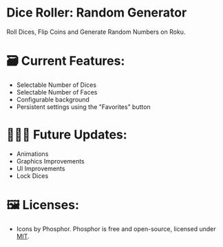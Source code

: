 # Dice Roller: Random Generator
Roll Dices, Flip Coins and Generate Random Numbers on Roku.

# 🗃️ Current Features:
- Selectable Number of Dices
- Selectable Number of Faces
- Configurable background
- Persistent settings using the "Favorites" button

# 👨🏽‍💻 Future Updates:
- Animations
- Graphics Improvements
- UI Improvements
- Lock Dices



# 🖼️ Licenses:

- Icons by Phosphor. Phosphor is free and open-source, licensed under [MIT](https://raw.githubusercontent.com/phosphor-icons/homepage/master/LICENSE).
